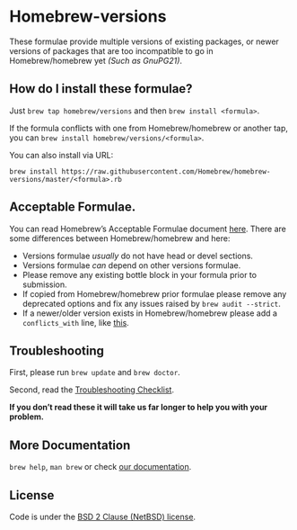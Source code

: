 # Homebrew-versions

These formulae provide multiple versions of existing packages, or  newer versions of packages that are too incompatible to go in Homebrew/homebrew yet *(Such as GnuPG21)*.

## How do I install these formulae?

Just `brew tap homebrew/versions` and then `brew install <formula>`.

If the formula conflicts with one from Homebrew/homebrew or another tap, you can `brew install homebrew/versions/<formula>`.

You can also install via URL:

```
brew install https://raw.githubusercontent.com/Homebrew/homebrew-versions/master/<formula>.rb
```

## Acceptable Formulae.

You can read Homebrew’s Acceptable Formulae document [here](https://github.com/Homebrew/homebrew/blob/master/share/doc/homebrew/Acceptable-Formulae.md). There are some differences between Homebrew/homebrew and here:

* Versions formulae *usually* do not have head or devel sections.
* Versions formulae *can* depend on other versions formulae.
* Please remove any existing bottle block in your formula prior to submission.
* If copied from Homebrew/homebrew prior formulae please remove any deprecated options and fix any issues raised by `brew audit --strict`.
* If a newer/older version exists in Homebrew/homebrew please add a `conflicts_with` line, like [this](https://github.com/Homebrew/homebrew-versions/commit/c70582a2055ea6649cc1974076f57001f8c471a3).

## Troubleshooting
First, please run `brew update` and `brew doctor`.

Second, read the [Troubleshooting Checklist](https://github.com/Homebrew/homebrew/blob/master/share/doc/homebrew/Troubleshooting.md#troubleshooting).

**If you don’t read these it will take us far longer to help you with your problem.**

## More Documentation

`brew help`, `man brew` or check [our documentation](https://github.com/Homebrew/homebrew/tree/master/share/doc/homebrew#readme).

## License
Code is under the [BSD 2 Clause (NetBSD) license](https://github.com/Homebrew/homebrew/tree/master/LICENSE.txt).
